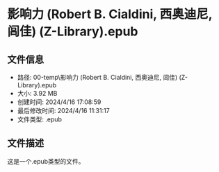 ﻿# 影响力 (Robert B. Cialdini, 西奥迪尼, 闾佳) (Z-Library).epub

## 文件信息
- 路径: 00-temp\影响力 (Robert B. Cialdini, 西奥迪尼, 闾佳) (Z-Library).epub
- 大小: 3.92 MB
- 创建时间: 2024/4/16 17:08:59
- 最后修改时间: 2024/4/16 11:31:17
- 文件类型: .epub

## 文件描述
这是一个.epub类型的文件。

